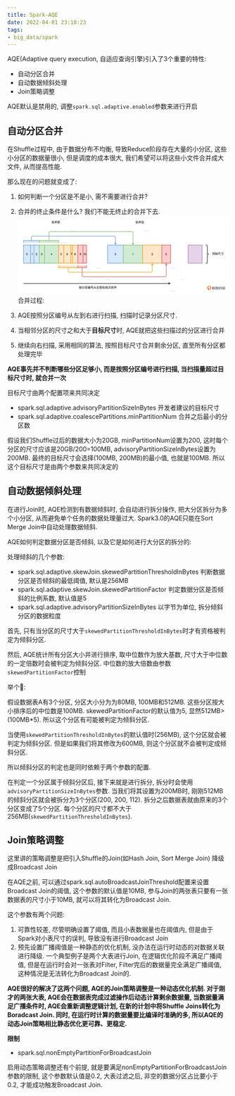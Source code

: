 ```yaml
---
title: Spark-AQE
date: 2022-04-01 23:10:23
tags: 
- big_data/spark
---
```

AQE(Adaptive query execution, 自适应查询引擎)引入了3个重要的特性:

-   自动分区合并
-   自动数据倾斜处理
-   Join策略调整

AQE默认是禁用的, 调整`spark.sql.adaptive.enabled`参数来进行开启

## 自动分区合并

在Shuffle过程中, 由于数据分布不均衡, 导致Reduce阶段存在大量的小分区, 这些小分区的数据量很小, 但是调度的成本很大, 我们希望可以将这些小文件合并成大文件, 从而提高性能.

那么现在的问题就变成了:

1.  如何判断一个分区是不是小, 需不需要进行合并?
2.  合并的终止条件是什么? 我们不能无终止的合并下去.
![](https://raw.githubusercontent.com/liunaijie/images/master/202308121618290.png)
合并过程:

1.  AQE按照分区编号从左到右进行扫描, 扫描时记录分区尺寸.
2.  当相邻分区的尺寸之和大于**目标尺寸**时, AQE就把这些扫描过的分区进行合并
3.  继续向右扫描, 采用相同的算法, 按照目标尺寸合并剩余分区, 直至所有分区都处理完毕

**AQE事先并不判断哪些分区足够小, 而是按照分区编号进行扫描, 当扫描量超过目标尺寸时, 就合并一次**

目标尺寸由两个配置项来共同决定

-   spark.sql.adaptive.advisoryPartitionSizeInBytes 开发者建议的目标尺寸
-   spark.sql.adaptive.coalescePartitions.minPartitionNum 合并之后最小的分区数

假设我们Shuffle过后的数据大小为20GB, minPartitionNum设置为200, 这时每个分区的尺寸应该是20GB/200=100MB, advisoryPartitionSizeInBytes设置为200MB. 最终的目标尺寸会选择(100MB, 200MB)的最小值, 也就是100MB. 所以这个目标尺寸是由两个参数来共同决定的

## 自动数据倾斜处理

在进行Join时, AQE检测到有数据倾斜时, 会自动进行拆分操作, 把大分区拆分为多个小分区, 从而避免单个任务的数据处理量过大. Spark3.0的AQE只能在Sort Merge Join中自动处理数据倾斜.

AQE如何判定数据分区是否倾斜, 以及它是如何进行大分区的拆分的:

处理倾斜的几个参数:

-   spark.sql.adaptive.skewJoin.skewedPartitionThresholdInBytes 判断数据分区是否倾斜的最低阈值, 默认是256MB
-   spark.sql.adaptive.skewJoin.skewedPartitionFactor 判定数据分区是否倾斜的比例系数, 默认值是5
-   spark.sql.adaptive.advisoryPartitionSizeInBytes 以字节为单位, 拆分倾斜分区的数据粒度

首先, 只有当分区的尺寸大于`skewedPartitionThresholdInBytes`时才有资格被判定为倾斜分区.

然后, AQE统计所有分区大小并进行排序, 取中位数作为放大基数, 尺寸大于中位数的一定倍数时会被判定为倾斜分区. 中位数的放大倍数由参数`skewedPartitionFactor`控制

举个🌰:

假设数据表A有3个分区, 分区大小分为为80MB, 100MB和512MB. 这些分区按大小排序后的中位数是100MB. skewedPartitionFactor的默认值为5, 显然512MB>(100MB*5). 所以这个分区有可能被判定为倾斜分区.

当使用`skewedPartitionThresholdInBytes`的默认值时(256MB), 这个分区就会被判定为倾斜分区. 但是如果我们将其修改为600MB, 则这个分区就不会被判定成倾斜分区.

所以倾斜分区的判定也是同时依赖于两个参数的配置.

在判定一个分区属于倾斜分区后, 接下来就是进行拆分, 拆分时会使用`advisoryPartitionSizeInBytes`参数. 当我们将其设置为200MB时, 刚刚512MB的倾斜分区就会被拆分为3个分区(200, 200, 112). 拆分之后数据表就由原来的3个分区变成了5个分区. 每个分区的尺寸都不大于256MB(`skewedPartitionThresholdInBytes`).

## Join策略调整

这里讲的策略调整是把引入Shuffle的Join(如Hash Join, Sort Merge Join) 降级成Broadcast Join

在AQE之前, 可以通过spark.sql.autoBroadcastJoinThreshold配置来设置Broadcast Join的阈值, 这个参数的默认值是10MB, 参与Join的两张表只要有一张数据表的尺寸小于10MB, 就可以将其转化为Broadcast Join.

这个参数有两个问题:

1.  可靠性较差, 尽管明确设置了阈值, 而且小表数据量也在阈值内, 但是由于Spark对小表尺寸的误判, 导致没有进行Broadcast Join
2.  预先设置广播阈值是一种静态的优化机制, 没办法在运行时动态的对数据关联进行降级. 一个典型例子是两个大表进行Join, 在逻辑优化阶段不满足广播阈值, 但是在运行时会对一张表对Filter, Filter完后的数据量完全满足广播阈值, 这种情况是无法转化为Broadcast Join的.

**AQE很好的解决了这两个问题, AQE的Join策略调整是一种动态优化机制. 对于刚才的两张大表, AQE会在数据表完成过滤操作后动态计算剩余数据量, 当数据量满足广播条件时, AQE会重新调整逻辑计划, 在新的计划中将Shuffle Joins转化为Boradcast Join. 同时, 在运行时计算的数据量要比编译时准确的多, 所以AQE的动态Join策略相比静态优化更可靠、更稳定.**

**限制**

-   spark.sql.nonEmptyPartitionForBroadcastJoin

启用动态策略调整还有个前提, 就是要满足nonEmptyPartitionForBroadcastJoin参数的限制, 这个参数默认值是0.2, 大表过滤之后, 非空的数据分区占比要小于0.2, 才能成功触发Broadcast Join.

